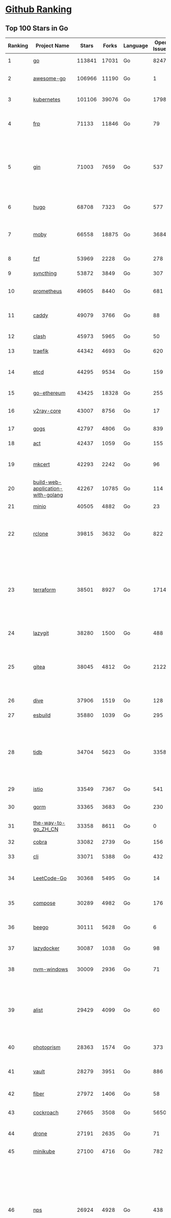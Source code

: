 [Github Ranking](../README.md)
==========

## Top 100 Stars in Go

| Ranking | Project Name | Stars | Forks | Language | Open Issues | Description | Last Commit |
| ------- | ------------ | ----- | ----- | -------- | ----------- | ----------- | ----------- |
| 1 | [go](https://github.com/golang/go) | 113841 | 17031 | Go | 8247 | The Go programming language | 2023-08-25T08:51:10Z |
| 2 | [awesome-go](https://github.com/avelino/awesome-go) | 106966 | 11190 | Go | 1 | A curated list of awesome Go frameworks, libraries and software | 2023-08-24T08:01:42Z |
| 3 | [kubernetes](https://github.com/kubernetes/kubernetes) | 101106 | 39076 | Go | 1798 | Production-Grade Container Scheduling and Management | 2023-08-25T08:47:46Z |
| 4 | [frp](https://github.com/fatedier/frp) | 71133 | 11846 | Go | 79 | A fast reverse proxy to help you expose a local server behind a NAT or firewall to the internet. | 2023-08-23T04:53:26Z |
| 5 | [gin](https://github.com/gin-gonic/gin) | 71003 | 7659 | Go | 537 | Gin is a HTTP web framework written in Go (Golang). It features a Martini-like API with much better performance -- up to 40 times faster. If you need smashing performance, get yourself some Gin. | 2023-08-21T22:36:18Z |
| 6 | [hugo](https://github.com/gohugoio/hugo) | 68708 | 7323 | Go | 577 | The world’s fastest framework for building websites. | 2023-08-25T06:51:52Z |
| 7 | [moby](https://github.com/moby/moby) | 66558 | 18875 | Go | 3684 | Moby Project - a collaborative project for the container ecosystem to assemble container-based systems | 2023-08-25T08:57:17Z |
| 8 | [fzf](https://github.com/junegunn/fzf) | 53969 | 2228 | Go | 278 | :cherry_blossom: A command-line fuzzy finder | 2023-08-25T09:01:10Z |
| 9 | [syncthing](https://github.com/syncthing/syncthing) | 53872 | 3849 | Go | 307 | Open Source Continuous File Synchronization | 2023-08-24T16:36:53Z |
| 10 | [prometheus](https://github.com/prometheus/prometheus) | 49605 | 8440 | Go | 681 | The Prometheus monitoring system and time series database. | 2023-08-25T07:14:17Z |
| 11 | [caddy](https://github.com/caddyserver/caddy) | 49079 | 3766 | Go | 88 | Fast and extensible multi-platform HTTP/1-2-3 web server with automatic HTTPS | 2023-08-25T06:04:16Z |
| 12 | [clash](https://github.com/Dreamacro/clash) | 45973 | 5965 | Go | 50 | A rule-based tunnel in Go. | 2023-08-24T15:28:05Z |
| 13 | [traefik](https://github.com/traefik/traefik) | 44342 | 4693 | Go | 620 | The Cloud Native Application Proxy | 2023-08-25T01:47:04Z |
| 14 | [etcd](https://github.com/etcd-io/etcd) | 44295 | 9534 | Go | 159 | Distributed reliable key-value store for the most critical data of a distributed system | 2023-08-24T22:03:53Z |
| 15 | [go-ethereum](https://github.com/ethereum/go-ethereum) | 43425 | 18328 | Go | 255 | Official Go implementation of the Ethereum protocol | 2023-08-25T08:05:42Z |
| 16 | [v2ray-core](https://github.com/v2ray/v2ray-core) | 43007 | 8756 | Go | 17 | A platform for building proxies to bypass network restrictions. | 2023-08-07T03:53:50Z |
| 17 | [gogs](https://github.com/gogs/gogs) | 42797 | 4806 | Go | 839 | Gogs is a painless self-hosted Git service | 2023-08-25T03:32:48Z |
| 18 | [act](https://github.com/nektos/act) | 42437 | 1059 | Go | 155 | Run your GitHub Actions locally 🚀 | 2023-08-22T16:46:54Z |
| 19 | [mkcert](https://github.com/FiloSottile/mkcert) | 42293 | 2242 | Go | 96 | A simple zero-config tool to make locally trusted development certificates with any names you'd like. | 2023-08-07T07:50:51Z |
| 20 | [build-web-application-with-golang](https://github.com/astaxie/build-web-application-with-golang) | 42267 | 10785 | Go | 114 | A golang ebook intro how to build a web with golang | 2023-08-21T14:20:10Z |
| 21 | [minio](https://github.com/minio/minio) | 40505 | 4882 | Go | 23 | High Performance Object Storage for AI | 2023-08-25T04:02:09Z |
| 22 | [rclone](https://github.com/rclone/rclone) | 39815 | 3632 | Go | 822 | "rsync for cloud storage" - Google Drive, S3, Dropbox, Backblaze B2, One Drive, Swift, Hubic, Wasabi, Google Cloud Storage, Yandex Files | 2023-08-25T07:35:22Z |
| 23 | [terraform](https://github.com/hashicorp/terraform) | 38501 | 8927 | Go | 1714 | Terraform enables you to safely and predictably create, change, and improve infrastructure. It is a source-available tool that codifies APIs into declarative configuration files that can be shared amongst team members, treated as code, edited, reviewed, and versioned. | 2023-08-25T02:16:47Z |
| 24 | [lazygit](https://github.com/jesseduffield/lazygit) | 38280 | 1500 | Go | 488 | simple terminal UI for git commands | 2023-08-24T08:48:09Z |
| 25 | [gitea](https://github.com/go-gitea/gitea) | 38045 | 4812 | Go | 2122 | Git with a cup of tea! Painless self-hosted all-in-one software development service, including Git hosting, code review, team collaboration, package registry and CI/CD | 2023-08-25T06:48:14Z |
| 26 | [dive](https://github.com/wagoodman/dive) | 37906 | 1519 | Go | 128 | A tool for exploring each layer in a docker image | 2023-08-20T15:41:23Z |
| 27 | [esbuild](https://github.com/evanw/esbuild) | 35880 | 1039 | Go | 295 | An extremely fast bundler for the web | 2023-08-14T02:32:15Z |
| 28 | [tidb](https://github.com/pingcap/tidb) | 34704 | 5623 | Go | 3358 | TiDB is an open-source, cloud-native, distributed, MySQL-Compatible database for elastic scale and real-time analytics. Try AI-powered Chat2Query free at : https://tidbcloud.com/free-trial | 2023-08-25T08:57:26Z |
| 29 | [istio](https://github.com/istio/istio) | 33549 | 7367 | Go | 541 | Connect, secure, control, and observe services. | 2023-08-25T02:00:56Z |
| 30 | [gorm](https://github.com/go-gorm/gorm) | 33365 | 3683 | Go | 230 | The fantastic ORM library for Golang, aims to be developer friendly | 2023-08-24T12:19:42Z |
| 31 | [the-way-to-go_ZH_CN](https://github.com/unknwon/the-way-to-go_ZH_CN) | 33358 | 8611 | Go | 0 | 《The Way to Go》中文译本，中文正式名《Go 入门指南》 | 2023-08-12T01:54:36Z |
| 32 | [cobra](https://github.com/spf13/cobra) | 33082 | 2739 | Go | 156 | A Commander for modern Go CLI interactions | 2023-08-21T10:07:02Z |
| 33 | [cli](https://github.com/cli/cli) | 33071 | 5388 | Go | 432 | GitHub’s official command line tool | 2023-08-24T16:57:04Z |
| 34 | [LeetCode-Go](https://github.com/halfrost/LeetCode-Go) | 30368 | 5495 | Go | 14 | ✅ Solutions to LeetCode by Go, 100% test coverage, runtime beats 100% / LeetCode 题解 | 2023-08-01T14:41:22Z |
| 35 | [compose](https://github.com/docker/compose) | 30289 | 4982 | Go | 176 | Define and run multi-container applications with Docker | 2023-08-24T16:09:57Z |
| 36 | [beego](https://github.com/beego/beego) | 30111 | 5628 | Go | 6 | beego is an open-source, high-performance web framework for the Go programming language. | 2023-08-24T02:06:28Z |
| 37 | [lazydocker](https://github.com/jesseduffield/lazydocker) | 30087 | 1038 | Go | 98 | The lazier way to manage everything docker | 2023-08-11T15:27:25Z |
| 38 | [nvm-windows](https://github.com/coreybutler/nvm-windows) | 30009 | 2936 | Go | 71 | A node.js version management utility for Windows. Ironically written in Go. | 2023-08-17T06:59:00Z |
| 39 | [alist](https://github.com/alist-org/alist) | 29429 | 4099 | Go | 60 | 🗂️A file list/WebDAV program that supports multiple storages, powered by Gin and Solidjs. / 一个支持多存储的文件列表/WebDAV程序，使用 Gin 和 Solidjs。 | 2023-08-25T06:10:05Z |
| 40 | [photoprism](https://github.com/photoprism/photoprism) | 28363 | 1574 | Go | 373 | AI-Powered Photos App for the Decentralized Web 🌈💎✨ | 2023-08-24T09:33:06Z |
| 41 | [vault](https://github.com/hashicorp/vault) | 28279 | 3951 | Go | 886 | A tool for secrets management, encryption as a service, and privileged access management | 2023-08-25T05:13:23Z |
| 42 | [fiber](https://github.com/gofiber/fiber) | 27972 | 1406 | Go | 58 | ⚡️ Express inspired web framework written in Go | 2023-08-24T23:19:35Z |
| 43 | [cockroach](https://github.com/cockroachdb/cockroach) | 27665 | 3508 | Go | 5650 | CockroachDB - the open source, cloud-native distributed SQL database. | 2023-08-25T08:51:19Z |
| 44 | [drone](https://github.com/harness/drone) | 27191 | 2635 | Go | 71 | Drone is a Container-Native, Continuous Delivery Platform | 2023-08-21T12:37:13Z |
| 45 | [minikube](https://github.com/kubernetes/minikube) | 27100 | 4716 | Go | 782 | Run Kubernetes locally | 2023-08-25T04:51:06Z |
| 46 | [nps](https://github.com/ehang-io/nps) | 26924 | 4928 | Go | 438 | 一款轻量级、高性能、功能强大的内网穿透代理服务器。支持tcp、udp、socks5、http等几乎所有流量转发，可用来访问内网网站、本地支付接口调试、ssh访问、远程桌面，内网dns解析、内网socks5代理等等……，并带有功能强大的web管理端。a lightweight, high-performance, powerful intranet penetration proxy server, with a powerful web management terminal. | 2023-07-17T03:53:54Z |
| 47 | [consul](https://github.com/hashicorp/consul) | 26830 | 4374 | Go | 1093 | Consul is a distributed, highly available, and data center aware solution to connect and configure applications across dynamic, distributed infrastructure. | 2023-08-25T05:49:57Z |
| 48 | [echo](https://github.com/labstack/echo) | 26392 | 2187 | Go | 52 | High performance, minimalist Go web framework | 2023-08-22T19:50:58Z |
| 49 | [portainer](https://github.com/portainer/portainer) | 26346 | 2230 | Go | 312 | Making Docker and Kubernetes management easy. | 2023-08-25T03:32:09Z |
| 50 | [influxdb](https://github.com/influxdata/influxdb) | 26022 | 3417 | Go | 1740 | Scalable datastore for metrics, events, and real-time analytics | 2023-08-20T02:18:22Z |
| 51 | [pocketbase](https://github.com/pocketbase/pocketbase) | 25433 | 1048 | Go | 44 | Open Source realtime backend in 1 file | 2023-08-25T08:16:40Z |
| 52 | [kit](https://github.com/go-kit/kit) | 25331 | 2439 | Go | 35 | A standard library for microservices. | 2023-06-13T22:13:23Z |
| 53 | [go-zero](https://github.com/zeromicro/go-zero) | 25276 | 3594 | Go | 311 | A cloud-native Go microservices framework with cli tool for productivity. | 2023-08-25T02:34:52Z |
| 54 | [helm](https://github.com/helm/helm) | 24840 | 6848 | Go | 275 | The Kubernetes Package Manager | 2023-08-25T01:07:41Z |
| 55 | [iris](https://github.com/kataras/iris) | 24272 | 2488 | Go | 87 | The fastest HTTP/2 Go Web Framework. New, modern and easy to learn. Fast development with Code you control. Unbeatable cost-performance ratio :rocket: | 2023-08-25T08:45:58Z |
| 56 | [k3s](https://github.com/k3s-io/k3s) | 24258 | 2122 | Go | 88 | Lightweight Kubernetes | 2023-08-25T05:09:13Z |
| 57 | [viper](https://github.com/spf13/viper) | 23805 | 1955 | Go | 376 | Go configuration with fangs | 2023-08-24T17:36:24Z |
| 58 | [nsq](https://github.com/nsqio/nsq) | 23724 | 2883 | Go | 50 | A realtime distributed messaging platform | 2023-07-16T20:11:26Z |
| 59 | [v2ray-core](https://github.com/v2fly/v2ray-core) | 23613 | 3746 | Go | 41 | A platform for building proxies to bypass network restrictions. | 2023-08-23T22:35:24Z |
| 60 | [faas](https://github.com/openfaas/faas) | 23409 | 1867 | Go | 31 | OpenFaaS - Serverless Functions Made Simple | 2023-08-22T17:38:32Z |
| 61 | [croc](https://github.com/schollz/croc) | 23365 | 996 | Go | 108 | Easily and securely send things from one computer to another :crocodile: :package: | 2023-08-18T09:00:46Z |
| 62 | [ngrok](https://github.com/inconshreveable/ngrok) | 23163 | 4314 | Go | 225 | Introspected tunnels to localhost | 2023-07-09T00:44:48Z |
| 63 | [logrus](https://github.com/sirupsen/logrus) | 23140 | 2267 | Go | 4 | Structured, pluggable logging for Go. | 2023-07-21T15:53:03Z |
| 64 | [docker_practice](https://github.com/yeasy/docker_practice) | 22806 | 5586 | Go | 4 | Learn and understand Docker&Container technologies, with real DevOps practice! | 2023-08-18T04:55:29Z |
| 65 | [go-patterns](https://github.com/tmrts/go-patterns) | 22693 | 2096 | Go | 17 | Curated list of Go design patterns, recipes and idioms | 2023-04-30T11:12:57Z |
| 66 | [hub](https://github.com/mislav/hub) | 22517 | 2405 | Go | 238 | A command-line tool that makes git easier to use with GitHub. | 2023-07-25T10:30:58Z |
| 67 | [micro](https://github.com/zyedidia/micro) | 22499 | 1145 | Go | 701 | A modern and intuitive terminal-based text editor | 2023-08-19T13:43:02Z |
| 68 | [milvus](https://github.com/milvus-io/milvus) | 22416 | 2473 | Go | 592 | A cloud-native vector database, storage for next generation AI applications | 2023-08-25T00:16:05Z |
| 69 | [k9s](https://github.com/derailed/k9s) | 22003 | 1408 | Go | 421 | 🐶 Kubernetes CLI To Manage Your Clusters In Style! | 2023-08-23T18:22:28Z |
| 70 | [lux](https://github.com/iawia002/lux) | 21896 | 2569 | Go | 448 | 👾 Fast and simple video download library and CLI tool written in Go | 2023-08-16T05:58:09Z |
| 71 | [dapr](https://github.com/dapr/dapr) | 21779 | 1704 | Go | 371 | Dapr is a portable, event-driven, runtime for building distributed applications across cloud and edge. | 2023-08-25T01:28:59Z |
| 72 | [vegeta](https://github.com/tsenart/vegeta) | 21735 | 1316 | Go | 52 | HTTP load testing tool and library. It's over 9000! | 2023-08-18T11:31:46Z |
| 73 | [rancher](https://github.com/rancher/rancher) | 21467 | 2866 | Go | 2496 | Complete container management platform | 2023-08-25T06:05:50Z |
| 74 | [k6](https://github.com/grafana/k6) | 21290 | 1118 | Go | 436 | A modern load testing tool, using Go and JavaScript - https://k6.io | 2023-08-25T08:30:37Z |
| 75 | [kratos](https://github.com/go-kratos/kratos) | 21230 | 3882 | Go | 89 | Your ultimate Go microservices framework for the cloud-native era. | 2023-08-25T06:21:16Z |
| 76 | [fyne](https://github.com/fyne-io/fyne) | 21151 | 1200 | Go | 543 | Cross platform GUI toolkit in Go inspired by Material Design | 2023-08-25T08:24:54Z |
| 77 | [restic](https://github.com/restic/restic) | 21036 | 1344 | Go | 388 | Fast, secure, efficient backup program | 2023-08-20T15:21:00Z |
| 78 | [delve](https://github.com/go-delve/delve) | 20940 | 2096 | Go | 92 | Delve is a debugger for the Go programming language. | 2023-08-23T20:02:35Z |
| 79 | [go-micro](https://github.com/go-micro/go-micro) | 20762 | 2317 | Go | 78 | A Go microservices framework | 2023-08-07T08:46:20Z |
| 80 | [harbor](https://github.com/goharbor/harbor) | 20698 | 4446 | Go | 534 | An open source trusted cloud native registry project that stores, signs, and scans content. | 2023-08-25T08:42:16Z |
| 81 | [learn-go-with-tests](https://github.com/quii/learn-go-with-tests) | 20040 | 2634 | Go | 37 | Learn Go with test-driven development | 2023-08-01T05:46:15Z |
| 82 | [fasthttp](https://github.com/valyala/fasthttp) | 20021 | 1672 | Go | 69 | Fast HTTP package for Go. Tuned for high performance. Zero memory allocations in hot paths. Up to 10x faster than net/http | 2023-08-24T18:39:33Z |
| 83 | [loki](https://github.com/grafana/loki) | 19859 | 2887 | Go | 1001 | Like Prometheus, but for logs. | 2023-08-25T08:57:11Z |
| 84 | [websocket](https://github.com/gorilla/websocket) | 19686 | 3383 | Go | 29 | Package gorilla/websocket is a fast, well-tested and widely used WebSocket implementation for Go. | 2023-08-25T02:47:58Z |
| 85 | [dgraph](https://github.com/dgraph-io/dgraph) | 19542 | 1483 | Go | 202 | The high-performance database for modern applications | 2023-08-25T06:35:53Z |
| 86 | [zap](https://github.com/uber-go/zap) | 19503 | 1384 | Go | 99 | Blazing fast, structured, leveled logging in Go. | 2023-08-23T19:03:08Z |
| 87 | [bubbletea](https://github.com/charmbracelet/bubbletea) | 19494 | 613 | Go | 43 | A powerful little TUI framework 🏗 | 2023-08-24T16:17:44Z |
| 88 | [mux](https://github.com/gorilla/mux) | 19023 | 1797 | Go | 10 | Package gorilla/mux is a powerful HTTP router and URL matcher for building Go web servers with 🦍 | 2023-08-25T01:12:58Z |
| 89 | [Cloudreve](https://github.com/cloudreve/Cloudreve) | 18754 | 3114 | Go | 210 | 🌩支持多家云存储的云盘系统 (Self-hosted file management and sharing system, supports multiple storage providers) | 2023-08-14T17:29:51Z |
| 90 | [grpc-go](https://github.com/grpc/grpc-go) | 18652 | 4112 | Go | 124 | The Go language implementation of gRPC. HTTP/2 based RPC | 2023-08-25T02:47:28Z |
| 91 | [AdGuardHome](https://github.com/AdguardTeam/AdGuardHome) | 18257 | 1525 | Go | 866 | Network-wide ads & trackers blocking DNS server | 2023-08-24T13:11:12Z |
| 92 | [jaeger](https://github.com/jaegertracing/jaeger) | 18154 | 2224 | Go | 330 | CNCF Jaeger, a Distributed Tracing Platform | 2023-08-24T16:33:16Z |
| 93 | [seaweedfs](https://github.com/seaweedfs/seaweedfs) | 18116 | 2022 | Go | 204 | SeaweedFS is a fast distributed storage system for blobs, objects, files, and data lake, for billions of files! Blob store has O(1) disk seek, cloud tiering. Filer supports Cloud Drive, cross-DC active-active replication, Kubernetes, POSIX FUSE mount, S3 API, S3 Gateway, Hadoop, WebDAV, encryption, Erasure Coding. | 2023-08-24T14:08:56Z |
| 94 | [gin-vue-admin](https://github.com/flipped-aurora/gin-vue-admin) | 18096 | 5475 | Go | 36 | 基于vite+vue3+gin搭建的开发基础平台（支持TS,JS混用），集成jwt鉴权，权限管理，动态路由，显隐可控组件，分页封装，多点登录拦截，资源权限，上传下载，代码生成器，表单生成器,chatGPT自动查表等开发必备功能。 | 2023-08-24T03:29:08Z |
| 95 | [gotty](https://github.com/yudai/gotty) | 17953 | 1370 | Go | 102 | Share your terminal as a web application | 2023-03-24T15:55:33Z |
| 96 | [memos](https://github.com/usememos/memos) | 17870 | 1286 | Go | 202 | A privacy-first, lightweight note-taking service. Easily capture and share your great thoughts. | 2023-08-24T14:16:23Z |
| 97 | [goreplay](https://github.com/buger/goreplay) | 17744 | 1794 | Go | 274 | GoReplay is an open-source tool for capturing and replaying live HTTP traffic into a test environment in order to continuously test your system with real data. It can be used to increase confidence in code deployments, configuration changes and infrastructure changes. | 2023-08-07T13:47:16Z |
| 98 | [learngo](https://github.com/inancgumus/learngo) | 17612 | 2374 | Go | 4 | ❤️ 1000+ Hand-Crafted Go Examples, Exercises, and Quizzes. 🚀 Learn Go by fixing 1000+ tiny programs. | 2023-06-09T11:03:13Z |
| 99 | [authelia](https://github.com/authelia/authelia) | 17185 | 951 | Go | 67 | The Single Sign-On Multi-Factor portal for web apps | 2023-08-25T08:49:59Z |
| 100 | [slim](https://github.com/slimtoolkit/slim) | 17130 | 648 | Go | 153 | Slim(toolkit): Don't change anything in your container image and minify it by up to 30x (and for compiled languages even more) making it secure too! (free and open source) | 2023-08-25T07:45:46Z |

